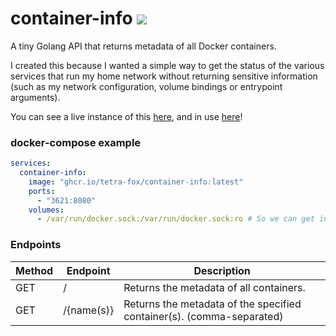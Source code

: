 # container-info ![](https://img.shields.io/github/actions/workflow/status/tetra-fox/container-info/docker.yml?branch=main&style=flat-square)

A tiny Golang API that returns metadata of all Docker containers.

I created this because I wanted a simple way to get the status of the various services that run my home network without returning sensitive information (such as my network configuration, volume bindings or entrypoint arguments).

You can see a live instance of this [here](https://home.tetra.cool/api), and in use [here](https://home.tetra.cool)!

### docker-compose example

```yaml
services:
  container-info:
    image: "ghcr.io/tetra-fox/container-info:latest"
    ports:
      - "3621:8080"
    volumes:
      - /var/run/docker.sock:/var/run/docker.sock:ro # So we can get information from Docker!
```

### Endpoints

| Method | Endpoint       | Description                                                           |
| ------ | -------------- | --------------------------------------------------------------------- |
| GET    | /              | Returns the metadata of all containers.                               |
| GET    | /{name(s)} | Returns the metadata of the specified container(s). (comma-separated) |
